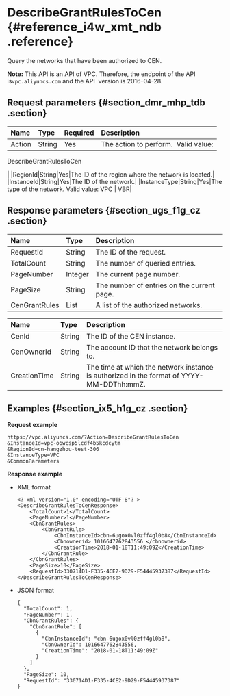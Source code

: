 # DescribeGrantRulesToCen {#reference_i4w_xmt_ndb .reference}

Query the networks that have been authorized to CEN.

**Note:** This API is an API of VPC. Therefore, the endpoint of the API is`vpc.aliyuncs.com` and the API  version is 2016-04-28.

## Request parameters {#section_dmr_mhp_tdb .section}

|Name|Type|Required|Description|
|:---|:---|:-------|:----------|
|Action|String|Yes| The action to perform.  Valid value:

 DescribeGrantRulesToCen

 |
|RegionId|String|Yes|The ID of the region where the network is located.|
|InstanceId|String|Yes|The ID of the network.|
|InstanceType|String|Yes|The type of the network. Valid value: VPC | VBR|

## Response parameters {#section_ugs_f1g_cz .section}

|Name|Type|Description|
|:---|:---|:----------|
|RequestId|String|The ID of the request.|
|TotalCount|String|The number of queried entries.|
|PageNumber|Integer|The current page number.|
|PageSize|String|The number of entries on the current page.|
|CenGrantRules|List|A list of the authorized networks.|

|Name|Type|Description|
|:---|:---|:----------|
|CenId|String|The ID of the CEN instance.|
|CenOwnerId|String|The account ID that the network belongs to.|
|CreationTime|String|The time at which the network instance is authorized in the format of YYYY-MM-DDThh:mmZ.|

## Examples {#section_ix5_h1g_cz .section}

**Request example**

``` {#createVPCpub}
https://vpc.aliyuncs.com/?Action=DescribeGrantRulesToCen
&InstanceId=vpc-o6wcsp5lcdf4b5kcdcytm
&RegionId=cn-hangzhou-test-306
&InstanceType=VPC
&CommonParameters
```

**Response example**

-   XML format

    ```
    <? xml version="1.0" encoding="UTF-8"? >
    <DescribeGrantRulesToCenResponse>
        <TotalCount>1</TotalCount>
        <PageNumber>1</PageNumber>
        <CbnGrantRules>
            <CbnGrantRule>
                <CbnInstanceId>cbn-6ugox0vl0zff4gl0b8</CbnInstanceId>
                <Cbnownerid> 1016647762843556 </cbnownerid>
                <CreationTime>2018-01-18T11:49:09Z</CreationTime>
            </CbnGrantRule>
        </CbnGrantRules>
        <PageSize>10</PageSize>
        <RequestId>330714D1-F335-4CE2-9D29-F54445937387</RequestId>
    </DescribeGrantRulesToCenResponse>
    ```

-   JSON format

    ```
    {
      "TotalCount": 1,
      "PageNumber": 1,
      "CbnGrantRules": {
        "CbnGrantRule": [
          {
            "CbnInstanceId": "cbn-6ugox0vl0zff4gl0b8",
            "CbnOwnerId": 1016647762843556,
            "CreationTime": "2018-01-18T11:49:09Z"
          }
        ]
      },
      "PageSize": 10,
      "RequestId": "330714D1-F335-4CE2-9D29-F54445937387"
    }
    ```


